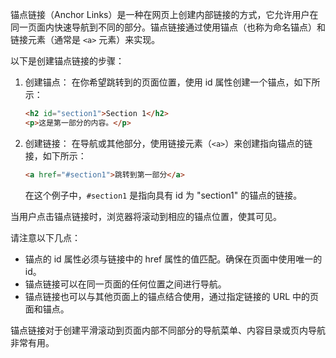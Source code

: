 锚点链接（Anchor Links）是一种在网页上创建内部链接的方式，它允许用户在同一页面内快速导航到不同的部分。锚点链接通过使用锚点（也称为命名锚点）和链接元素（通常是 `<a>` 元素）来实现。

以下是创建锚点链接的步骤：

1. 创建锚点：
   在你希望跳转到的页面位置，使用 id 属性创建一个锚点，如下所示：

   

   

   ```html
   <h2 id="section1">Section 1</h2>
   <p>这是第一部分的内容。</p>
   ```

2. 创建链接：
   在导航或其他部分，使用链接元素（`<a>`）来创建指向锚点的链接，如下所示：

   

   

   ```html
   <a href="#section1">跳转到第一部分</a>
   ```

   在这个例子中，`#section1` 是指向具有 id 为 "section1" 的锚点的链接。

当用户点击锚点链接时，浏览器将滚动到相应的锚点位置，使其可见。

请注意以下几点：

- 锚点的 id 属性必须与链接中的 href 属性的值匹配。确保在页面中使用唯一的 id。
- 锚点链接可以在同一页面的任何位置之间进行导航。
- 锚点链接也可以与其他页面上的锚点结合使用，通过指定链接的 URL 中的页面和锚点。

锚点链接对于创建平滑滚动到页面内部不同部分的导航菜单、内容目录或页内导航非常有用。